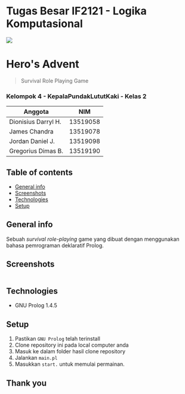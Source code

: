 # Tugas Besar IF2121 - Logika Komputasional
![](https://img.shields.io/badge/GNU%20Prolog-1.4.5%20-blue)

# Hero's Advent
> Survival Role Playing Game

### Kelompok 4 - KepalaPundakLututKaki - Kelas 2
| Anggota | NIM |
| --- | --- |
|Dionisius Darryl H. | 13519058 |	
|James Chandra  | 13519078 |
|Jordan Daniel J. | 13519098 |
|Gregorius Dimas B. | 13519190 |
         
## Table of contents
* [General info](#general-info)
* [Screenshots](#screenshots)
* [Technologies](#technologies)
* [Setup](#setup)

## General info
Sebuah *survival role-playing* game yang dibuat dengan menggunakan bahasa pemrograman deklaratif Prolog.

## Screenshots
![]()

## Technologies
* GNU Prolog 1.4.5

## Setup
1. Pastikan ```GNU Prolog``` telah terinstall
2. Clone repository ini pada local computer anda
3. Masuk ke dalam folder hasil clone repository
4. Jalankan ```main.pl```
5. Masukkan ```start.``` untuk memulai permainan.

## Thank you
